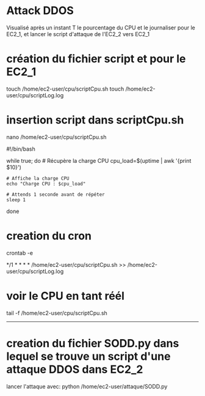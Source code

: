 # Attack DDOS
Visualisé après un instant T le pourcentage du CPU et le journaliser pour le EC2_1, et lancer le script d'attaque de l'EC2_2  vers EC2_1

# création du fichier script et  pour le EC2_1
touch /home/ec2-user/cpu/scriptCpu.sh
touch /home/ec2-user/cpu/scriptLog.log

# insertion script dans scriptCpu.sh
nano /home/ec2-user/cpu/scriptCpu.sh

#!/bin/bash

while true; do
    # Récupère la charge CPU
    cpu_load=$(uptime | awk '{print $10}')

    # Affiche la charge CPU
    echo "Charge CPU : $cpu_load"

    # Attends 1 seconde avant de répéter
    sleep 1
done

# creation du cron
crontab -e

*/1 * * * *  /home/ec2-user/cpu/scriptCpu.sh >> /home/ec2-user/cpu/scriptLog.log

# voir le CPU en tant réél
tail -f /home/ec2-user/cpu/scriptCpu.sh

--------------------------------------------------------------------------------------------

# creation du fichier SODD.py dans lequel se trouve un script d'une attaque DDOS dans EC2_2
lancer l'attaque avec:
python /home/ec2-user/attaque/SODD.py

